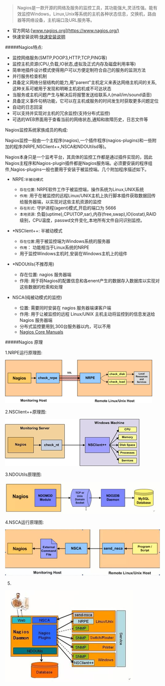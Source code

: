 >Nagios是一款开源的网络及服务的监控工具，其功能强大,灵活性强。能有效监控Windows，Linux,Unix等系统的主机各种状态信息，交换机，路由器等网络设备，主机端口及URL服务等。

* 官方网站:[www.nagios.org](https://www.nagios.org/)
* 快速安装说明:[快速安装说明](https://assets.nagios.com/downloads/nagioscore/docs/nagioscore/3/en/quickstart-fedora.html)

#####Nagios特点:

* 监控网络服务(SMTP,POOP3,HTTP,TCP,PING等)
* 监控主机资源(CPU,负载,IO状态,虚拟及正式内存及磁盘利用率等)
* 简单地插件设计模式使得用户可以方便定制符合自己的服务的监测方法
* 并行服务检查机制
* 具备定义网络分层结构的能力,用"parent"主机定义来表达网络主机间的关系,这种关系可被用于发现和明晰主机宕机或不可达状态
* 当服务或主机问题产生与解决后将报警发送给联系人(mail/im/sound语音)
* 具备定义事件句柄功能，它可以在主机或服务的时间发生时获取更多问题定位
* 自动的日志回滚
* 可以支持并实现对主机的冗余监控(支持分布式监控)
* 可选的WEB界面用于查看当前的网络状态,通知和故障历史，日志文件等

Nagios监控系统家族成员的构成:

Nagios监控一般由一个主程序(nagios),一个插件程序(nagios-plugins)和一些附加的程序(NRPE,NSClient++,NSCA和NDOUtilsd等)。

Nagios本身只是一个监考平台，其具体的监控工作都是通过插件实现的，因此Nagios主程序和Nagios-plugin插件都是Nagios服务端。必须要安装的程序组件,Nagios-plugins一般也要用于安装于被监控端。几个附加程序描述如下。


* NRPE:`半被动模式`
    - `存在位置`: NRPE软件工作于被监控端，操作系统为Linux,UNIX系统
    - `作用`: 用于在被监控的远程Linux/UNIX主机上执行脚本插件获取数据回传给服务器端，以实现对这些主机资源的监控
    - `存在形式`: 守护进程(agent)模式,开启的端口为 5666
    - `本地资源`: 负载(uptime),CPU(TOP,sar),内存(free,swap),IO(iostat),RAID级别，CPU温度，passwd文件变化,本地所有文件自问识别监控。

* *NSClient++: 半被动模式
    - `存在位置`:用于被监控端为Windows系统的服务器
    - `作用`： 功能相当于Linux系统的NRPE
    - 用于监控Windows主机时,安装在Windows主机上的组件

* *NDOUtils(不推荐用)
    - 存在位置: nagios 服务器端
    - 作用: 用于将Nagios的配置信息和各enent产生的数据存入数据库以实现对这些数据的检索和处理

* NSCA(纯被动模式的监控)
    - 位置: 需要同时安装在 nagios 服务器端课客户端
    - 作用: 用于让被监控的远程 Linux/UNIX 主机主动将监控到的信息发送给 Nagios 服务器端
    - 分布式监控要用到,300台服务器以内，可以不用
    - [
    Nagios Core Manuals](http://library.nagios.com/library/products/nagioscore/manuals/)

#####Nagios 原理

1.NRPE运行原理图:

![NRPE原理图](images/nrpe原理.png)

2.NSClient++原理图:

![NSClient++原理图](images/NSClient++原理图.jpg)

3.NDOUtils原理图:

![NDOUtils原理图](images/NDOUtils原理图.jpg)

4.NSCA运行原理图:

![NSCA原理图](images/NSCA原理图.jpg)

5.
![Nagios监控工具综合系统简单原理图](images/Nagios监控工具综合系统简单原理图.jpg)